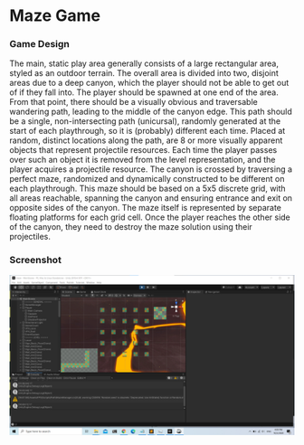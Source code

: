 # Maze Game

### Game Design
The main, static play area generally consists of a large rectangular area, styled as an outdoor terrain. The overall area is divided into two, disjoint areas due to a deep canyon, which the player should not be able to get out of if they fall into.
The player should be spawned at one end of the area. From that point, there should be a visually obvious and traversable wandering path, leading to the middle of the canyon edge. This path should be a single, non-intersecting path (unicursal), randomly generated at the start of each playthrough, so it is (probably) different each time. 
Placed at random, distinct locations along the path, are 8 or more visually apparent objects that represent projectile resources. Each time the player passes over such an object it is removed from the level representation, and the player acquires a projectile resource.
The canyon is crossed by traversing a perfect maze, randomized and dynamically constructed to be different on each playthrough. This maze should be based on a 5x5 discrete grid, with all areas reachable, spanning the canyon and ensuring entrance and exit on opposite sides of the canyon. The maze itself is represented by separate floating platforms for each grid cell.
Once the player reaches the other side of the canyon, they need to destroy the maze solution using their projectiles.

### Screenshot
![screenshot](screenshot.png)